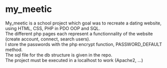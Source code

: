 # my_meetic
My_meetic is a school project which goal was to recreate a dating website, using HTML, CSS, PHP in PDO OOP and SQL.<br/>
The different php pages each represent a functionnality of the website (create account, connect, search users).<br/>
I store the passwords with the php encrypt function, PASSWORD_DEFAULT method.<br/>
The sql file for the db structure is given in the repo.<br/>
The project must be executed in a localhost to work (Apache2, ...)
